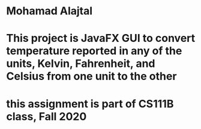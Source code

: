 # Mohamad Alajtal
# This project is JavaFX GUI to convert temperature reported in any of the units, Kelvin, Fahrenheit, and Celsius from one unit to the other
# this assignment is part of CS111B class, Fall 2020
